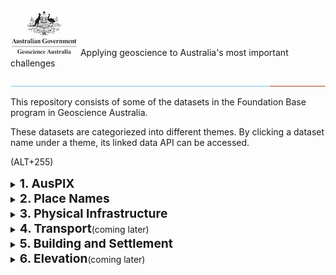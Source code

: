 
![Geoscience Australia](./images/GA.jpg)  Applying geoscience to Australia's most important challenges

![Geoscience Australia](./images/lo.jpg)
  

This repository consists of some of the datasets in the Foundation Base program in Geoscience Australia.

These datasets are categoriezed into different themes. By clicking a dataset name under a theme, its linked data API can be accessed.  

(ALT+255)<details>
<summary><b style="font-size:2vw">1. AusPIX</b></summary>  

- [AusPIX](https://linked.data.gov.au/dataset/auspix)
</details>


<details>
<summary><b style="font-size:2vw">2. Place Names</b></summary>  

- [Place Names](https://linked.data.gov.au/dataset/placenames)
</details>


<details>
<summary><b style="font-size:2vw">3. Physical Infrastructure</b></summary>  

- [Powerlines](https://linked.data.gov.au/dataset/power-infrastructure/transmission-lines)

- [Power Stations](https://linked.data.gov.au/dataset/power-infrastructure/power-stations)

- [Power Substations](https://linked.data.gov.au/dataset/power-infrastructure/power-substations)

- Pipelines (coming later)

- Waste Managements (coming later)

- Waste Water Treatments (coming later)

</details>


<details>
<summary><b style="font-size:2vw">4. Transport</b>(coming later)</summary>  

- Railways

- Airports

- Helipads

- Runways

- Tunnels

- Bridges

- Roads

- Landing Grounds

- Railway Stations
</details>


<details>
<summary><b style="font-size:2vw">5. Building and Settlement</b></summary>  

- [Education Facilities](https://linked.data.gov.au/dataset/facilities/education)

- [Medical Facilities](https://linked.data.gov.au/dataset/facilities/medical)

- [Emergency Management Facilities](https://linked.data.gov.au/dataset/facilities/emergency-management)
</details>


<details>
<summary><b style="font-size:2vw">6. Elevation</b>(coming later)</summary>  

- ELVIS
</details>


